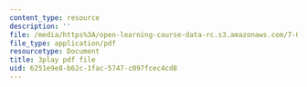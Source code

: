 ```yaml
---
content_type: resource
description: ''
file: /media/https%3A/open-learning-course-data-rc.s3.amazonaws.com/7-05-general-biochemistry-spring-2020/6251e9e8b62c1fac5747c097fcec4cd8_o1pSk-sgFCA.pdf
file_type: application/pdf
resourcetype: Document
title: 3play pdf file
uid: 6251e9e8-b62c-1fac-5747-c097fcec4cd8
---
```

